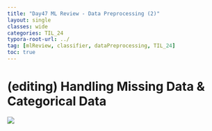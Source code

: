 ```yaml
---
title: "Day47 ML Review - Data Preprocessing (2)"
layout: single
classes: wide
categories: TIL_24
typora-root-url: ../
tag: [mlReview, classifier, dataPreprocessing, TIL_24]
toc: true 
---
```


# (editing) Handling Missing Data & Categorical Data

<img src="/blog/images/2024-08-06-TIL24_Day47/IMG_1486.JPG">

<br><br>

